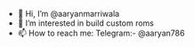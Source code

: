 - 👋 Hi, I’m @aaryanmarriwala
- 👀 I’m interested in build custom roms
- 📫 How to reach me:
Telegram:- @aaryan786

<!---
aaryanmarriwala/aaryanmarriwala is a ✨ special ✨ repository because its `README.md` (this file) appears on your GitHub profile.
You can click the Preview link to take a look at your changes.
--->
